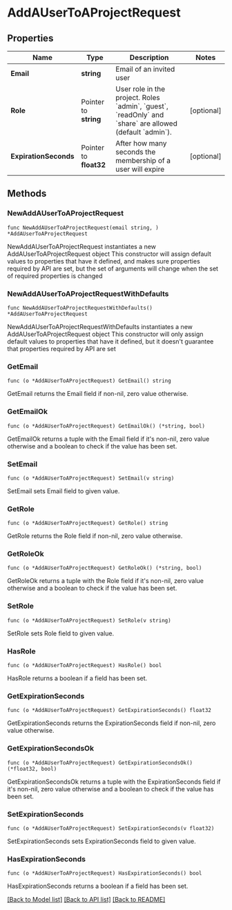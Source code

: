 # AddAUserToAProjectRequest

## Properties

Name | Type | Description | Notes
------------ | ------------- | ------------- | -------------
**Email** | **string** | Email of an invited user | 
**Role** | Pointer to **string** | User role in the project. Roles &#x60;admin&#x60;, &#x60;guest&#x60;, &#x60;readOnly&#x60; and &#x60;share&#x60; are allowed (default &#x60;admin&#x60;). | [optional] 
**ExpirationSeconds** | Pointer to **float32** | After how many seconds the membership of a user will expire | [optional] 

## Methods

### NewAddAUserToAProjectRequest

`func NewAddAUserToAProjectRequest(email string, ) *AddAUserToAProjectRequest`

NewAddAUserToAProjectRequest instantiates a new AddAUserToAProjectRequest object
This constructor will assign default values to properties that have it defined,
and makes sure properties required by API are set, but the set of arguments
will change when the set of required properties is changed

### NewAddAUserToAProjectRequestWithDefaults

`func NewAddAUserToAProjectRequestWithDefaults() *AddAUserToAProjectRequest`

NewAddAUserToAProjectRequestWithDefaults instantiates a new AddAUserToAProjectRequest object
This constructor will only assign default values to properties that have it defined,
but it doesn't guarantee that properties required by API are set

### GetEmail

`func (o *AddAUserToAProjectRequest) GetEmail() string`

GetEmail returns the Email field if non-nil, zero value otherwise.

### GetEmailOk

`func (o *AddAUserToAProjectRequest) GetEmailOk() (*string, bool)`

GetEmailOk returns a tuple with the Email field if it's non-nil, zero value otherwise
and a boolean to check if the value has been set.

### SetEmail

`func (o *AddAUserToAProjectRequest) SetEmail(v string)`

SetEmail sets Email field to given value.


### GetRole

`func (o *AddAUserToAProjectRequest) GetRole() string`

GetRole returns the Role field if non-nil, zero value otherwise.

### GetRoleOk

`func (o *AddAUserToAProjectRequest) GetRoleOk() (*string, bool)`

GetRoleOk returns a tuple with the Role field if it's non-nil, zero value otherwise
and a boolean to check if the value has been set.

### SetRole

`func (o *AddAUserToAProjectRequest) SetRole(v string)`

SetRole sets Role field to given value.

### HasRole

`func (o *AddAUserToAProjectRequest) HasRole() bool`

HasRole returns a boolean if a field has been set.

### GetExpirationSeconds

`func (o *AddAUserToAProjectRequest) GetExpirationSeconds() float32`

GetExpirationSeconds returns the ExpirationSeconds field if non-nil, zero value otherwise.

### GetExpirationSecondsOk

`func (o *AddAUserToAProjectRequest) GetExpirationSecondsOk() (*float32, bool)`

GetExpirationSecondsOk returns a tuple with the ExpirationSeconds field if it's non-nil, zero value otherwise
and a boolean to check if the value has been set.

### SetExpirationSeconds

`func (o *AddAUserToAProjectRequest) SetExpirationSeconds(v float32)`

SetExpirationSeconds sets ExpirationSeconds field to given value.

### HasExpirationSeconds

`func (o *AddAUserToAProjectRequest) HasExpirationSeconds() bool`

HasExpirationSeconds returns a boolean if a field has been set.


[[Back to Model list]](../README.md#documentation-for-models) [[Back to API list]](../README.md#documentation-for-api-endpoints) [[Back to README]](../README.md)


